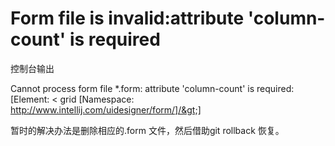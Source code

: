 # Form file is invalid:attribute 'column-count' is required

控制台输出

Cannot process form file *.form: attribute 'column-count' is required: [Element: &lt; grid [Namespace: http://www.intellij.com/uidesigner/form/]/&gt;]

暂时的解决办法是删除相应的.form 文件，然后借助git rollback 恢复。
